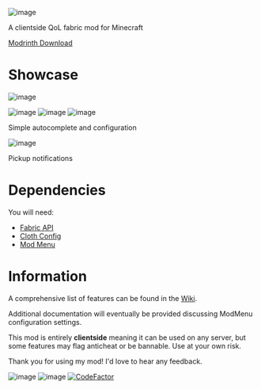 ![image](https://github.com/user-attachments/assets/f880eb3a-25aa-4063-97ac-105c323d53c0)


A clientside QoL fabric mod for Minecraft

[Modrinth Download](https://modrinth.com/mod/notcharrowutils)

# Showcase
![image](https://github.com/user-attachments/assets/d9ed4f1b-4f02-4fa8-af95-4bf0affe63f8)

![image](https://github.com/user-attachments/assets/3f30a8af-18a3-4de4-bf25-39821d1a8e6c)
![image](https://github.com/user-attachments/assets/73919c4d-9563-42bd-b2d6-5e8a22921101)
![image](https://github.com/user-attachments/assets/c57e9917-4479-4c13-bf86-924062e36534)

Simple autocomplete and configuration

![image](https://github.com/user-attachments/assets/b99babf5-0c65-4ddd-b8ab-07d9108a2a97)

Pickup notifications

# Dependencies
You will need:
* [Fabric API](https://modrinth.com/mod/fabric-api)
* [Cloth Config](https://modrinth.com/mod/cloth-config)
* [Mod Menu](https://modrinth.com/mod/modmenu)

# Information
A comprehensive list of features can be found in the [Wiki](https://github.com/NotchArrow/notcharrowutils/wiki/Commands).

Additional documentation will eventually be provided discussing ModMenu configuration settings.

This mod is entirely **clientside** meaning it can be used on any server, but some features may flag anticheat or be bannable. Use at your own risk.

Thank you for using my mod! I'd love to hear any feedback.

![image](https://sloc.xyz/github/NotchArrow/notcharrowutils/?category=lines)
![image](https://img.shields.io/modrinth/dt/notcharrowutils?style=plastic&logo=modrinth&label=Modrinth&link=https%3A%2F%2Fmodrinth.com%2Fmodpack%2Fnotcharrowutils)
[![CodeFactor](https://www.codefactor.io/repository/github/notcharrow/notcharrowutils/badge)](https://www.codefactor.io/repository/github/notcharrow/notcharrowutils)
